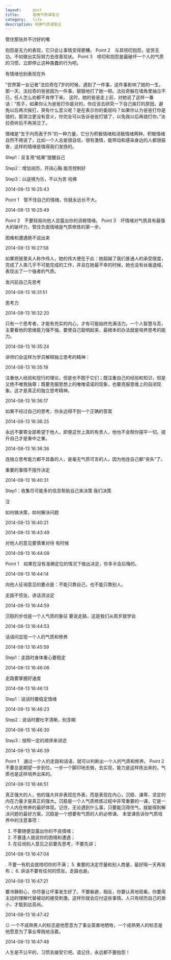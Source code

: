 ```yaml
---
layout:     post
title:      哈佛气质课笔记
category:   life
description: 哈佛气质课笔记
---
```

管住那张并不讨好的嘴


抱怨是无力的表现，它只会让事情变得更糟。
Point 2　与其唠叨抱怨，徒劳无功，不如做出实际努力去改善现状。
Point 3　唠叨和抱怨是最破坏一个人的气质的习惯，立即停止这种愚蠢的行为吧。

有情绪也别表现在外



“世界第一女记者”法拉奇在7岁的时候，遇到了一件事，这件事影响了她的一生。
那一天，法拉奇的爸爸因为一件事，狠狠地打了她一顿。法拉奇躲在墙角里抽泣不已，任人怎么劝都不肯停下来。
这时，她的爸爸走上前，对她说了这样一番话：“孩子，如果你认为爸爸打你是对的，你应该去研究一下自己挨打的原因，避免以后再次挨打，哭有什么意义呢？是在表示你的委屈吗？如果你认为爸爸打你是错的，那哭泣更没有意义，你完全可以告诉爸爸打错了，以免我以后再错打你。”法拉奇听后不再哭泣了。



情绪是“生于内而表于外”的一种力量，它分为积极情绪和消极情绪两种。积极情绪自然不用说了，比如一个人总是很自信，很有激情，能带动和感染身边的人都很振奋，这样的情绪是值得我们发扬的。



Step1：反复用“结果”提醒自己



Step2：增加阅历，开阔心胸
能否控制好



Step3：以逆境为乐，不以为苦
哈佛

2014-08-13 16:25:43

Point 1　管不住自己的情绪，你就永远长不大。

2014-08-13 16:25:49

Point 2　不要轻易向他人显露出你的消极情绪。
Point 3　坏情绪对气质具有最强大的破坏力，管住负面情绪是气质修炼的第一步。

困难和遭遇绝不说出来

2014-08-13 16:27:58

如果把居里夫人称作伟人，她的伟大便在于此：她超越了我们普通人的承受限度，完成了人类几乎不可能完成的工作，并且在她最不幸的时候，她也没有丝毫退缩，表现出了一个强者的气质。

发问前自己先思考

2014-08-13 16:31:51

思考力

2014-08-13 16:32:20

只有一个思考者，才能有充实的内心，才有可能始终充满活力。一个人智慧与否，主要看他的思维能力强不强。要使自己聪明起来，最根本的办法就是培养思考的能力。

2014-08-13 16:35:24

讲师们会这样为学员解释独立思考的精神：

2014-08-13 16:35:19

注重他人经验和现行的理论，但是也不囿于它们；既注重自己的经验和知识，但是又绝不唯我独尊；既要克服思想上的唯唯诺诺的现象，也要克服思维上的自闭现象。这才是真正的独立思考精神。

2014-08-13 16:36:17

如果不经过自己的思考，你永远得不到一个正确的答案

2014-08-13 16:36:25

永远不要寄全部希望于他人，即便这世上真的有贵人，他也不会帮你摆平一切。提升自己才是重中之重。

2014-08-13 16:36:36

连独立思考能力都不具备的人，是毫无气质可言的人，因为他连自己都“丧失”了。

重要的事情不擅作决定

2014-08-13 16:40:31

Step1：收集尽可能多的信息帮助自己来决策
我们决策

注

如何做决策，如何解决问题

2014-08-13 16:40:21

2014-08-13 16:43:49

对他人的意见要慎重对待
有时候

2014-08-13 16:44:09

Point 1　如果在没有准确定位的情况下做出决定，你多半会后悔的。

2014-08-13 16:44:14

向他人征询意见的要点是：不能只靠自己，也不能只靠别人。

走路不慌张，讲话须淡定

2014-08-13 16:44:59

沉稳的步伐是一个人气质的象征
要说走路，这是我们从周岁就学会

2014-08-13 16:44:53

话语间显现一个人的气质和修养

2014-08-13 16:45:59

Step1：走路时身体重心要稳定

2014-08-13 16:46:06

走路要掌握好速度

2014-08-13 16:46:13

Step1：说话时要稳定情绪

2014-08-13 16:46:23

Step2：说话时要吐字清晰，别含糊

2014-08-13 16:46:30

Step3：按照一定的顺序来讲述

2014-08-13 16:46:39

Point 1　通过一个人的走路和话语，就可以判断出一个人的气质和修养。
Point 2　不要总是期望一步到位，一步一个脚印地去做，去实现，能力是这样炼出来的，气质也是这样培养出来的。

2014-08-13 16:46:51

真正强大的人，他的强大并非表现在外表，而是表现在内心，沉稳、谦卑、坚定的内在力量才是真正的强大。沉稳是一个人气质修炼过程中非常重要的一课，它是一个人内在修养的最好体现。记住，无论遇到什么事，只要能沉得住气，就能得到解决问题的最好方案。沉稳是一个想要有气质的人的必修课。
本堂课告诉你气质培养中的注意事项：
1. 不要随便显露出你的不良情绪；
2. 不要逢人就说你的困境和遭遇；
3. 在征询别人意见之前要先思考，不要先讲；

2014-08-13 16:47:04

. 不要一有机会就唠叨你的不满；
5. 重要的决定尽量和别人商量，最好隔一天再发布；
6. 讲话不要有任何的慌张，走路也是。

2014-08-13 16:47:21

要冷静耐心，你尽量让坏事发生好了。不要躲避，相反，你要认真地观看。你要用主动的理解代替被动的接受刺激，这样你就会应付这些事情。人只有经历自己的渺小，才能到达高尚。

2014-08-13 16:47:42

⊙ 一个不成熟男人的标志是他愿意为了事业英勇地牺牲，一个成熟男人的标志是他愿意为了事业卑贱地活着。

2014-08-13 16:47:48

人生是不公平的，习惯去接受它吧。请记住，永远都不要抱怨！